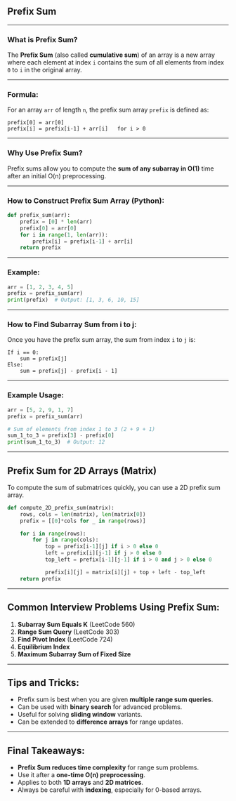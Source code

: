 ##  **Prefix Sum**

---
###  **What is Prefix Sum?**

The **Prefix Sum** (also called **cumulative sum**) of an array is a new array where each element at index `i` contains the sum of all elements from index `0` to `i` in the original array.

---

###  **Formula:**

For an array `arr` of length `n`, the prefix sum array `prefix` is defined as:

```
prefix[0] = arr[0]
prefix[i] = prefix[i-1] + arr[i]   for i > 0
```

---

###  **Why Use Prefix Sum?**

Prefix sums allow you to compute the **sum of any subarray in O(1)** time after an initial O(n) preprocessing.

---

###  **How to Construct Prefix Sum Array (Python):**

```python
def prefix_sum(arr):
    prefix = [0] * len(arr)
    prefix[0] = arr[0]
    for i in range(1, len(arr)):
        prefix[i] = prefix[i-1] + arr[i]
    return prefix
```

---

###  **Example:**

```python
arr = [1, 2, 3, 4, 5]
prefix = prefix_sum(arr)
print(prefix)  # Output: [1, 3, 6, 10, 15]
```

---

###  **How to Find Subarray Sum from i to j:**

Once you have the prefix sum array, the sum from index `i` to `j` is:

```
If i == 0:
    sum = prefix[j]
Else:
    sum = prefix[j] - prefix[i - 1]
```

---

###  **Example Usage:**

```python
arr = [5, 2, 9, 1, 7]
prefix = prefix_sum(arr)

# Sum of elements from index 1 to 3 (2 + 9 + 1)
sum_1_to_3 = prefix[3] - prefix[0]
print(sum_1_to_3)  # Output: 12
```

---

##  **Prefix Sum for 2D Arrays (Matrix)**

To compute the sum of submatrices quickly, you can use a 2D prefix sum array.

```python
def compute_2D_prefix_sum(matrix):
    rows, cols = len(matrix), len(matrix[0])
    prefix = [[0]*cols for _ in range(rows)]

    for i in range(rows):
        for j in range(cols):
            top = prefix[i-1][j] if i > 0 else 0
            left = prefix[i][j-1] if j > 0 else 0
            top_left = prefix[i-1][j-1] if i > 0 and j > 0 else 0

            prefix[i][j] = matrix[i][j] + top + left - top_left
    return prefix
```

---

## **Common Interview Problems Using Prefix Sum:**

1. **Subarray Sum Equals K** (LeetCode 560)
2. **Range Sum Query** (LeetCode 303)
3. **Find Pivot Index** (LeetCode 724)
4. **Equilibrium Index**
5. **Maximum Subarray Sum of Fixed Size**

---

## **Tips and Tricks:**

- Prefix sum is best when you are given **multiple range sum queries**.
- Can be used with **binary search** for advanced problems.
- Useful for solving **sliding window** variants.
- Can be extended to **difference arrays** for range updates.

---

## Final Takeaways:

- **Prefix Sum reduces time complexity** for range sum problems.
- Use it after a **one-time O(n) preprocessing**.
- Applies to both **1D arrays** and **2D matrices**.
- Always be careful with **indexing**, especially for 0-based arrays.